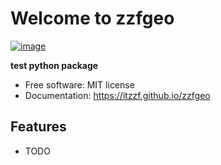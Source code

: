# Welcome to zzfgeo


[![image](https://img.shields.io/pypi/v/zzfgeo.svg)](https://pypi.python.org/pypi/zzfgeo)


**test python package**


-   Free software: MIT license
-   Documentation: <https://itzzf.github.io/zzfgeo>
    

## Features

-   TODO
